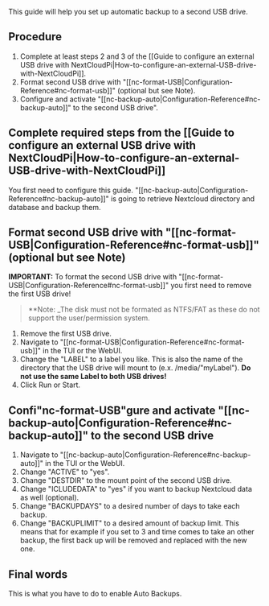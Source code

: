 This guide will help you set up automatic backup to a second USB drive.

## Procedure
1. Complete at least steps 2 and 3 of the [[Guide to configure an external USB drive with NextCloudPi|How-to-configure-an-external-USB-drive-with-NextCloudPi]].
2. Format second USB drive with "[[nc-format-USB|Configuration-Reference#nc-format-usb]]" (optional but see Note).
3. Configure and activate "[[nc-backup-auto|Configuration-Reference#nc-backup-auto]]" to the second USB drive".

## Complete required steps from the [[Guide to configure an external USB drive with NextCloudPi|How-to-configure-an-external-USB-drive-with-NextCloudPi]]

You first need to configure this guide. "[[nc-backup-auto|Configuration-Reference#nc-backup-auto]]" is going to retrieve Nextcloud directory and database and backup them.

## Format second USB drive with "[[nc-format-USB|Configuration-Reference#nc-format-usb]]" (optional but see Note)

**IMPORTANT:** To format the second USB drive with "[[nc-format-USB|Configuration-Reference#nc-format-usb]]" you first need to remove the first USB drive!

> **Note: _The disk must not be formated as NTFS/FAT as these do not support the user/permission system.

1. Remove the first USB drive.
2. Navigate to "[[nc-format-USB|Configuration-Reference#nc-format-usb]]" in the TUI or the WebUI.
3. Change the "LABEL" to a label you like. This is also the name of the directory that the USB drive will mount to (e.x. /media/"myLabel"). **Do not use the same Label to both USB drives!**
4. Click Run or Start.

## Confi"nc-format-USB"gure and activate "[[nc-backup-auto|Configuration-Reference#nc-backup-auto]]" to the second USB drive

1. Navigate to "[[nc-backup-auto|Configuration-Reference#nc-backup-auto]]" in the TUI or the WebUI.
2. Change "ACTIVE" to "yes".
3. Change "DESTDIR" to the mount point of the second USB drive.
4. Change "ICLUDEDATA" to "yes" if you want to backup Nextcloud data as well (optional).
5. Change "BACKUPDAYS" to a desired number of days to take each backup.
6. Change "BACKUPLIMIT" to a desired amount of backup limit. This means that for example if you set to 3 and time comes to take an other backup, the first back up will be removed and replaced with the new one.

## Final words

This is what you have to do to enable Auto Backups.
